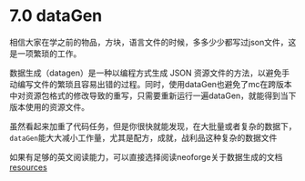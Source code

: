 # 7.0 dataGen
相信大家在学之前的物品，方块，语言文件的时候，多多少少都写过json文件，这是一项繁琐的工作。

数据生成（datagen）是一种以编程方式生成 JSON 资源文件的方法，以避免手动编写文件的繁琐且容易出错的过程。同时，使用dataGen也避免了mc在跨版本中对资源包格式的修改导致的重写，只需要重新运行一遍dataGen，就能得到当下版本使用的资源文件。

虽然看起来加重了代码任务，但是你很快就能发现，在大批量或者复杂的数据下，`dataGen`能大大减小工作量，尤其是配方，成就，战利品这种复杂的数据文件

如果有足够的英文阅读能力，可以直接选择阅读neoforge关于数据生成的文档[resources](https://docs.neoforged.net/docs/resources/)